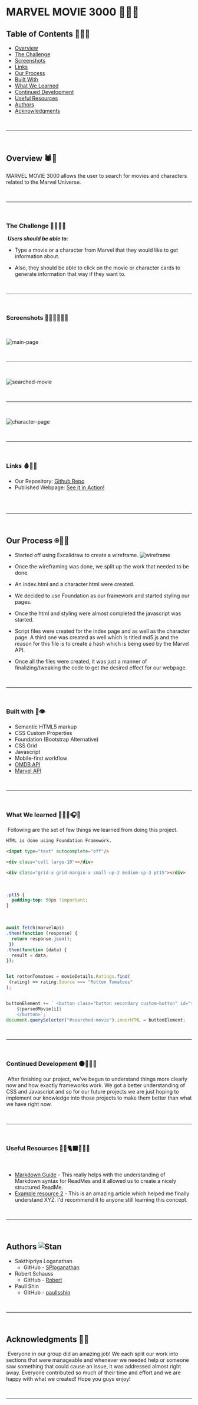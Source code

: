 # __MARVEL MOVIE 3000__ 🦾🤖🎥


## __Table of Contents__ 🐜👨🏻
- [Overview](#overview-🕷👨)
 - [The Challenge](#the-challenge-👨😡💪🍏)
 - [Screenshots](#screenshots-🖐🏼🌀🧛🏻‍♂️)
 - [Links](#links-🩸🧙‍♀️)
- [Our Process](#our-process-⍟🦸‍♂️)
 - [Built With](#built-with-🦅👁)
 - [What We Learned](#what-we-learned-🔫👱‍♂️🎧🎶)
 - [Continued Development](#continued-development-⚫️👩🏻‍🦰)
 - [Useful Resources](#useful-resources-🙅🏿🐈‍⬛👨🏿‍🦱)
- [Authors](#authors-stan)
- [Acknowledgments](#acknowledgments-🚀🦝)

<br>
<hr>
<br>

## __Overview__ 🕷👨 
​MARVEL MOVIE 3000 allows the user to search for movies and characters related to the Marvel Universe.

<br>
<hr>
<br>

### __The Challenge__ 👨😡💪🍏
​
___Users should be able to___:
​
- Type a movie or a character from Marvel that they would like to get information about.

- Also, they should be able to click on the movie or character cards to generate information that way if they want to.

<br>
<hr>
<br>

### __Screenshots__ 🖐🏼🌀🧛🏻‍♂️
<br>

![main-page](./assets/img/Web%20capture_28-12-2022_211430_127.0.0.1.jpeg)

<br>
<hr>
<br>

![searched-movie](./assets/img/Web%20capture_28-12-2022_211452_127.0.0.1.jpeg)

<br>
<hr>
<br>

![character-page](./assets/img/Web%20capture_28-12-2022_211513_127.0.0.1.jpeg)

<br>
<hr>
<br>

### __Links__ 🩸🧙‍♀️

- Our Repository: [Github Repo](https://github.com/appleschaussaa/marvel-movies-3000)
- Published Webpage: [See it in Action!](https://your-live-site-url.com)

<br>
​<hr>
<br>

## __Our Process__ ⍟🦸‍♂️

* Started off using Excalidraw to create a wireframe.
![wireframe](./assets/img/wireframe.png)

* Once the wireframing was done, we split up the work that needed to be done.

* An index.html and a character.html were created.

* We decided to use Foundation as our framework and started styling our pages.

* Once the html and styling were almost completed the javascript was started.

* Script files were created for the index page and as well as the character page. A third one was created as well which is titled md5.js and the reason for this file is to create a hash which is being used by the Marvel API.

* Once all the files were created, it was just a manner of finalizing/tweaking the code to get the desired effect for our webpage.

<br>
<hr>
<br>

### __Built with__ 🦅👁

- Semantic HTML5 markup
- CSS Custom Properties
- Foundation (Bootstrap Alternative)
- CSS Grid
- Javascript
- Mobile-first workflow
- [OMDB API](https://www.omdbapi.com/)
- [Marvel API](https://rapidapi.com/stefan.skliarov/api/Marvel/)

<br>
<hr>
<br>

### __What We learned__ 🔫👱‍♂️🎧🎶
​
Following are the set of few things we learned from doing this project.
​
​
```html
HTML is done using Foundation Framework.

<input type="text" autocomplete="off"/>

<div class="cell large-10"></div>

<div class="grid-x grid-margin-x small-up-2 medium-up-3 pt15"></div>
```
​
```css
.pt15 {
  padding-top: 50px !important;
}
```
​
```js
await fetch(marvelApi)
.then(function (response) {
  return response.json();
 })
.then(function (data) {
  result = data;
});


let rottenTomatoes = movieDetails.Ratings.find(
 (rating) => rating.Source === "Rotten Tomatoes"
);


buttonElement += ` <button class="button secondary custom-button" id="search-movie-button" data-movieName="${parsedMovie[i]}">
    ${parsedMovie[i]}
    </button>`;
document.querySelector("#searched-movie").innerHTML = buttonElement;
```

<br>
<hr>
<br>

### __Continued Development__ ⚫️👩🏻‍🦰
​
After finishing our project, we've begun to understand things more clearly now and how exactly frameworks work. We got a better understanding of CSS and Javascript and so for our future projects we are just hoping to implement our knowledge into those projects to make them better than what we have right now.

<br>
<hr>
<br>

### __Useful Resources__ 🙅🏿🐈‍⬛👨🏿‍🦱
​
- [Markdown Guide](https://github.com/darsaveli/Readme-Markdown-Syntax) - This really helps with the understanding of Markdown syntax for ReadMes and it allowed us to create a nicely structured ReadMe.
- [Example resource 2](https://www.example.com) - This is an amazing article which helped me finally understand XYZ. I'd recommend it to anyone still learning this concept.

<br>
<hr>
<br>

## __Authors__ ![Stan](./assets/img/StanLee_Think.png)

- Sakthipriya Loganathan 
    *  GitHub - [SPloganathan](https://github.com/SPloganathan)
- Robert Schauss 
    *  GitHub - [Robert](https://github.com/appleschaussaa)
- Paull Shin 
    *  GitHub - [paullsshin](https://github.com/paullsshin)

<br>
<hr>
<br>

## __Acknowledgments__ 🚀🦝
​
Everyone in our group did an amazing job! We each split our work into sections that were manageable and whenever we needed help or someone saw something that could cause an issue, it was addressed almost right away. Everyone contributed so much of their time and effort and we are happy with what we created! Hope you guys enjoy!

<br>
<hr>
​

